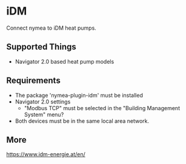 # iDM

Connect nymea to iDM heat pumps.

## Supported Things

* Navigator 2.0 based heat pump models

## Requirements

* The package 'nymea-plugin-idm' must be installed
* Navigator 2.0 settings
	* "Modbus TCP" must be selected in the "Building Management System" menu? 
* Both devices must be in the same local area network.

## More

https://www.idm-energie.at/en/
